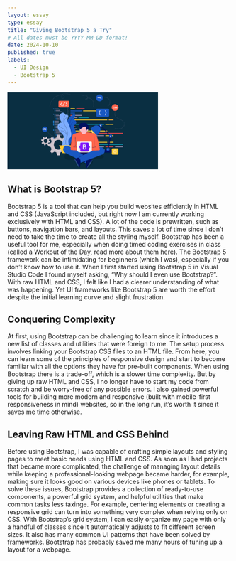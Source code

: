 ```yaml
---
layout: essay
type: essay
title: "Giving Bootstrap 5 a Try"
# All dates must be YYYY-MM-DD format!
date: 2024-10-10
published: true
labels:
  - UI Design
  - Bootstrap 5
---
```


<img width="340px" class="rounded float-start pe-4" src="../img/images.png">

## What is Bootstrap 5?

Bootstrap 5 is a tool that can help you build websites efficiently in HTML and CSS (JavaScript included, but right now I am currently working exclusively with HTML and CSS). A lot of the code is prewritten, such as buttons, navigation bars, and layouts. This saves a lot of time since I don’t need to take the time to create all the styling myself. Bootstrap has been a useful tool for me, especially when doing timed coding exercises in class (called a Workout of the Day, read more about them [here](https://chiaraduyn.github.io/essays/essay1.html)). The Bootstrap 5 framework can be intimidating for beginners (which I was), especially if you don’t know how to use it. When I first started using Bootstrap 5 in Visual Studio Code I found myself asking, “Why should I even use Bootstrap?”. With raw HTML and CSS, I felt like I had a clearer understanding of what was happening. Yet UI frameworks like Bootstrap 5 are worth the effort despite the initial learning curve and slight frustration.

## Conquering Complexity 

At first, using Bootstrap can be challenging to learn since it introduces a new list of classes and utilities that were foreign to me. The setup process involves linking your Bootstrap CSS files to an HTML file. From here, you can learn some of the principles of responsive design and start to become familiar with all the options they have for pre-built components. When using Bootstrap there is a trade-off, which is a slower time complexity. But by giving up raw HTML and CSS, I no longer have to start my code from scratch and be worry-free of any possible errors. I also gained powerful tools for building more modern and responsive (built with mobile-first responsiveness in mind) websites, so in the long run, it’s worth it since it saves me time otherwise.


## Leaving Raw HTML and CSS Behind

Before using Bootstrap, I was capable of crafting simple layouts and styling pages to meet basic needs using HTML and CSS. As soon as I had projects that became more complicated, the challenge of managing layout details while keeping a professional-looking webpage became harder, for example, making sure it looks good on various devices like phones or tablets. To solve these issues, Bootstrap provides a collection of ready-to-use components, a powerful grid system, and helpful utilities that make common tasks less taxinge. For example, centering elements or creating a responsive grid can turn into something very complex when relying only on CSS. With Bootstrap’s grid system, I can easily organize my page with only a handful of classes since it automatically adjusts to fit different screen sizes. It also has many common UI patterns that have been solved by frameworks. Bootstrap has probably saved me many hours of tuning up a layout for a webpage.
